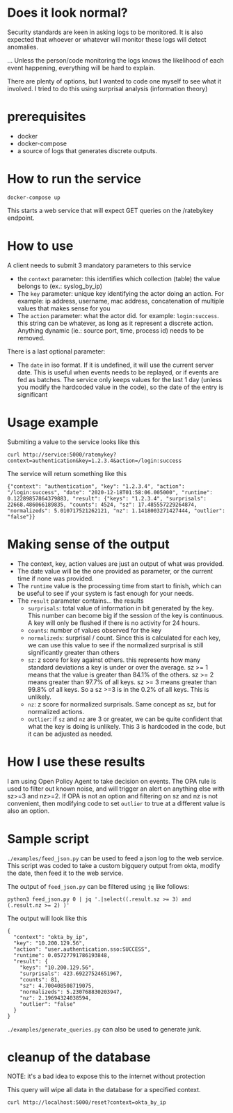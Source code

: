 # Does it look normal?

Security standards are keen in asking logs to be monitored. It is also expected that whoever or whatever will monitor these logs will detect anomalies.

... Unless the person/code monitoring the logs knows the likelihood of each event happening, everything will be hard to explain.

There are plenty of options, but I wanted to code one myself to see what it involved. I tried to do this using surprisal analysis (information theory)

# prerequisites

* docker
* docker-compose
* a source of logs that generates discrete outputs.

# How to run the service
`docker-compose up`

This starts a web service that will expect GET queries on the /ratebykey endpoint.

# How to use

A client needs to submit 3 mandatory parameters to this service
* the `context` parameter: this identifies which collection (table) the value belongs to (ex.: syslog_by_ip)
* The `key` parameter: unique key identifying the actor doing an action. For example: ip address, username, mac address, concatenation of multiple values that makes sense for you
* The `action` parameter: what the actor did. for example: `login:success`. this string can be whatever, as long as it represent a discrete action. Anything dynamic (ie.: source port, time, process id) needs to be removed.

There is a last optional parameter:
* The `date` in iso format. If it is undefined, it will use the current server date. This is useful when events needs to be replayed, or if events are fed as batches. The service only keeps values for the last 1 day (unless you modify the hardcoded value in the code), so the date of the entry is significant

# Usage example

Submiting a value to the service looks like this
```
curl http://service:5000/ratemykey?context=authentication&key=1.2.3.4&action=/login:success
```

The service will return something like this
```
{"context": "authentication", "key": "1.2.3.4", "action": "/login:success", "date": "2020-12-18T01:58:06.005000", "runtime": 0.12289857864379883, "result": {"keys": "1.2.3.4", "surprisals": 22668.486066189835, "counts": 4524, "sz": 17.485557229264874, "normalizeds": 5.010717521262121, "nz": 1.1418003271427444, "outlier": "false"}}
```

# Making sense of the output

* The context, key, action values are just an output of what was provided. 
* The date value will be the one provided as  parameter, or the current time if none was provided. 
* The `runtime` value is the processing time from start to finish, which can be useful to see if your system is fast enough for your needs.
* The `result` parameter contains... the results
	* `surprisals`: total value of information in bit generated by the key. This number can become big if the session of the key is continuous. A key will only be flushed if there is no activity for 24 hours.
	* `counts`: number of values observed for the key
	* `normalizeds`: surprisal / count. Since this is calculated for each key, we can use this value to see if the normalized surprisal is still significantly greater than others
	* `sz`: z score for key against others. this represents how many standard deviations a key is under or over the average. sz >= 1 means that the value is greater than 84.1% of the others. sz >= 2 means greater than 97.7% of all keys. sz >= 3 means greater than 99.8% of all keys. So a sz >=3 is in the 0.2% of all keys. This is unlikely.
	* `nz`: z score for normalized surprisals. Same concept as sz, but for normalized actions.
	* `outlier`: if `sz` and `nz` are 3 or greater, we can be quite confident that what the key is doing is unlikely. This 3 is hardcoded in the code, but it can be adjusted as needed.

# How I use these results

I am using Open Policy Agent to take decision on events. The OPA rule is used to filter out known noise, and will trigger an alert on anything else with sz>=3 and nz>=2. If OPA is not an option and filtering on sz and nz is not convenient, then modifying code to set `outlier` to true at a different value is also an option.

# Sample script

`./examples/feed_json.py` can be used to feed a json log to the web service. This script was coded to take a custom bigquery output from okta, modify the date, then feed it to the web service.

The output of `feed_json.py` can be filtered using `jq` like follows:

```
python3 feed_json.py 0 | jq '.|select((.result.sz >= 3) and (.result.nz >= 2) )'
```

The output will look like this
```
{
  "context": "okta_by_ip",
  "key": "10.200.129.56",
  "action": "user.authentication.sso:SUCCESS",
  "runtime": 0.05727791786193848,
  "result": {
    "keys": "10.200.129.56",
    "surprisals": 423.69227524651967,
    "counts": 81,
    "sz": 4.700408508719075,
    "normalizeds": 5.230768830203947,
    "nz": 2.19694324038594,
    "outlier": "false"
  }
}
```

`./examples/generate_queries.py` can also be used to generate junk.

# cleanup of the database

NOTE: it's a bad idea to expose this to the internet without protection

This query will wipe all data in the database for a specified context.
```
curl http://localhost:5000/reset?context=okta_by_ip
```
